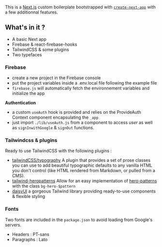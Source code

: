 This is a [Next.js](https://nextjs.org/) custom boilerplate bootstrapped with [`create-next-app`](https://github.com/vercel/next.js/tree/canary/packages/create-next-app) with a few additionnal features.

## What's in it ?

- A basic Next app
- Firebase & react-firebase-hooks
- TailwindCSS & some plugins
- Two typefaces 

### Firebase

- create a new project in the Firebase console
- put the project variables inside a .env.local file following the example file
- `firebase.js` will automatically fetch the environnement variables and initialize the app

**Authentication**

- a custom `useAuth` hook is provided and relies on the ProvideAuth Context component encapsulating the `_app`
- just import `./lib/useAuth.js` from a component to access _user_ as well as `signInwithGoogle` & `signOut` functions.

### Tailwindcss & plugins

Ready to use TailwindCSS with the following plugins :

- [tailwindCSS/typography](https://github.com/tailwindlabs/tailwindcss-typography) A plugin that provides a set of prose classes you can use to add beautiful typographic defaults to any vanilla HTML you don't control (like HTML rendered from Markdown, or pulled from a CMS).
- [tailwind-heropatterns](https://github.com/AndreaMinato/tailwind-heropatterns) Allow for an easy implementation of [hero-patterns](https://www.heropatterns.com/) with the class `bg-hero-$pattern`
- [daisyUI](https://daisy.js.org/core/colors) a gorgeous Tailwind library providing ready-to-use components & flexible styling

### Fonts

Two fonts are included in the `package.json` to avoid loading from Google's servers.

- Headers : PT-sans
- Paragraphs : Lato